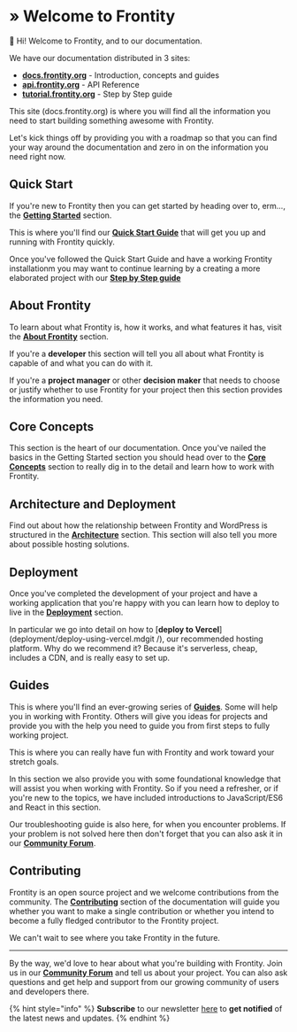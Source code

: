 # » Welcome to Frontity

**👋** Hi! Welcome to Frontity, and to our documentation. 

We have our documentation distributed in 3 sites:

- [**docs.frontity.org**](https://docs.frontity.org) - Introduction, concepts and guides
- [**api.frontity.org**](https://api.frontity.org) -  API Reference
- [**tutorial.frontity.org**](https://tutorial.frontity.org) - Step by Step guide

This site (docs.frontity.org) is where you will find all the information you need to start building something awesome with Frontity.

Let's kick things off by providing you with a roadmap so that you can find your way around the documentation and zero in on the information you need right now.

## **Quick Start**

If you're new to Frontity then you can get started by heading over to, erm..., the [**Getting Started**](getting-started/) section.

This is where you'll find our [**Quick Start Guide**](getting-started/quick-start-guide.md) that will get you up and running with Frontity quickly. 

Once you've followed the Quick Start Guide and have a working Frontity installationm you may want to continue learning by a creating a more elaborated project with our **[Step by Step guide](tutorial.frontity.org)** 

## **About Frontity**

To learn about what Frontity is, how it works, and what features it has, visit the
[**About Frontity**](about/) section.

If you're a **developer** this section will tell you all about what Frontity is capable of and what you can do with it.

If you're a **project manager** or other **decision maker** that needs to choose or justify whether to use Frontity for your project then this section provides the information you need.


## **Core Concepts**

This section is the heart of our documentation. Once you've nailed the basics in the Getting Started section you should head over to the [**Core Concepts**](learning-frontity/) section to really dig in to the detail and learn how to work with Frontity.

## **Architecture and Deployment**

Find out about how the relationship between Frontity and WordPress is structured in the [**Architecture**](architecture.md/) section. This section will also tell you more about possible hosting solutions.

## **Deployment**

Once you've completed the development of your project and have a working application that you're happy with you can learn how to deploy to live in the [**Deployment**](deployment/) section.

In particular we go into detail on how to [**deploy to Vercel**](deployment/deploy-using-vercel.mdgit /), our recommended hosting platform. Why do we recommend it? Because it's serverless, cheap, includes a CDN, and is really easy to set up.

## **Guides**

This is where you'll find an ever-growing series of [**Guides**](guides/). Some will help you in working with Frontity. Others will give you ideas for projects and provide you with the help you need to guide you from first steps to fully working project.

This is where you can really have fun with Frontity and work toward your stretch goals.

In this section we also provide you with some foundational knowledge that will assist you when working with Frontity. So if you need a refresher, or if you're new to the topics, we have included introductions to JavaScript/ES6 and React in this section.

Our troubleshooting guide is also here, for when you encounter problems. If your problem is not solved here then don't forget that you can also ask it in our [**Community Forum**](https://community.frontity.org).


## **Contributing**

Frontity is an open source project and we welcome contributions from the community. The [**Contributing**](contributing/) section of the documentation will guide you whether you want to make a single contribution or whether you intend to become a fully fledged contributor to the Frontity project.

We can't wait to see where you take Frontity in the future.


___


By the way, we'd love to hear about what you're building with Frontity. Join us in our [**Community Forum**](https://community.frontity.org) and tell us about your project. You can also ask questions and get help and support from our growing community of users and developers there.

{% hint style="info" %}
**Subscribe** to our newsletter [here](https://frontity.org/#newsletter) to **get notified** of the latest news and updates.
{% endhint %}


